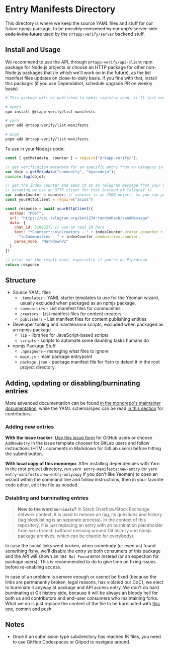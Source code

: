 # Entry Manifests Directory

This directory is where we keep the source YAML files and stuff for our future npmjs package, to be ~~possibly consumed by our app's server-side code in the future~~
used by the `@rtapp-verify/server` backend stuff.

## Install and Usage

We recommend to use the API, through `@rtapp-verify/api-client` npm package for Node.js projects or choose an HTTP package for other non-Node.js packages that (in which we'll work on in the future), as the list manifest files updates on close-to-daily basis. If you fine with that, install this package: (if you use Dependabot, schedule upgrade PR on weekly basis)

```sh
# This package will be published to npmjs registry soon, it'll just noted here for future reference

# npmjs
npm install @rtapp-verify/list-manifests

# yarn
yarn add @rtapp-verify/list-manifests

# pnpm
pnpm add @rtapp-verify/list-manifests
```

To use in your Node.js code:

```js
const { getMetadata, counter } = require("@rtapp-verify/");

// get verification metadata for an specific entry from an category in JSON for you
var dojo = getMetadata("community", "hyunsdojo");
console.log(dojo);

// get the index counter and send it as an Telegram message from your bot
// assuming we use an HTTP client for that instead of Telegraf.js
var indexCounter = counter; // counter is an JSON object, so you can pull all
const yourHttpClient = require("axios")

const response = await yourHttpClient({
  method: "POST",
  url: "https://api.telegram.org/bot1234:randomHash/sendMessage"
  data: {
    chat_id: 3108527, // use an real ID here
    text: "*Counter*:\n\nCreators - " + indexCounter.cretor.scounter +
      "\nCommunities - " + indexCounter.communities.counter,
    parse_mode: "MarkdownV2"
  }
})

// print out the result here, especially if you're on Pipedream
return response
```

## Structure

* Source YAML files
  * `.templates` - YAML starter templates to use for the Yeoman wizard, usually excluded when packaged as an npmjs package.
  * `communities` - List manifest files for communities
  * `creators` - List manifest files for content creators
  * `publishers` - List manifest files for content publishing entities
* Developer tooling and maintenance scripts, excluded when packaged as an npmjs package
  * `lib` - libraries for JavaScript-based scripts
  * `scripts` - scripts to automate some daunting tasks humans do
* npmjs Package Stuff
  * `.npmignore` - managing what files to ignore
  * `main.js` - main package entrypoint
  * `package.json` - package manifest file for Yarn to detect it in the root project directory.

## Adding, updating or disabling/burninating entries

More advanced documentation can be found [in the monorepo's maintainer documentation](https://recaptime.gitlab.io/verify/docs/maintainers/managing-entries), while the YAML schema/spec can be read [in this section](https://recaptime.gitlab.io/verify/docs/yaml-spec) for contributors.

### Adding new entries

**With the issue tracker**: [Use this issue form][form] for GitHub users or choose `AddNewEntry` in the issue template chooser for GitLab users and follow instructions (HTML comments in Markdown for GitLab users) before hitting the submit button.

<!-- update link below -->
[form]: https://github.com/RecapTime/verify/issues/new?assignees=ajhalili2006%2CThePinsTeam&labels=request-forms%3Anew-entries%2Cenhancement&template=verify-an-entry.yml&title=Request+to+verify+Entry+Name+Here

**With local copy of this monorepo**: After installing dependencies with Yarn in the root project directory, run `yarn entry-manifests:new-entry` (or `yarn entry-manifests:new-entry-onlycopy` if you don't like Yeoman) to open an wizard within the command line and follow instructions, then in your favorite code editor, edit the file as needed.

### Dsiabling and burninating entries

> **New to the word `burninate`?** In Stack Overflow/Stack Exchange network context, it is used to remove an tag, its questions and history (tag blocklisting is an seperate process). In the context of this repository, it is just replacing an entry with an burnination placeholder from `main` branch (without messing around Git history and npmjs package archives, which can be chaotic for everybody).

In case the social links went broken, when somebody (or even us) found something fishy, we'll disable the entry so both consumers of this package and the API will shown an `404 Not Found` error instead (or an expection for package users). This is recommended to do to give time on fixing issues before re-enabling access.

In case of an problem is servere enough or cannot be fixed (because the links are permanently broken, legal reasons, has violated our CoC), we elect to burninate it anyway at package and API access entry. We don't do hard burninating at Git history side, because it will be always an bloody hell for both us and contributors and end-user consumers who maintaining forks. What we do is just replace the content of the file to be burninated with [this one](.templates/uncategorized/burninated.yml), commit and push.

## Notes

* Once it an submission type subdirectory has reaches 1K files, you need to use GitHub Codespaces or Gitpod to navigate around.
